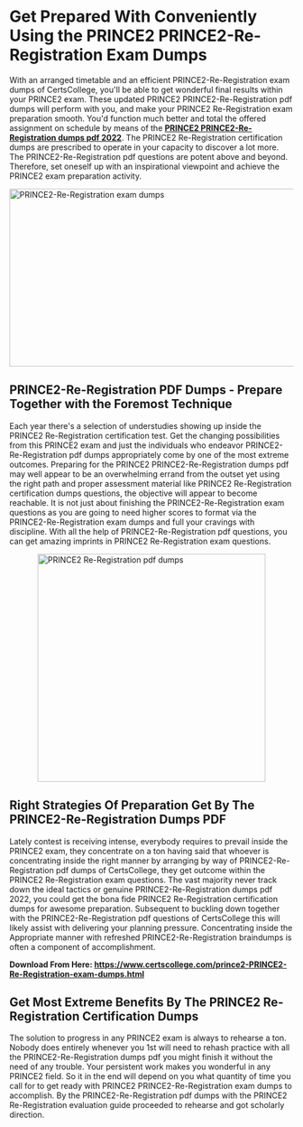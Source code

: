 <h1><strong>Get Prepared With Conveniently Using the PRINCE2 PRINCE2-Re-Registration Exam Dumps&nbsp;</strong></h1>
<p><span style="font-weight: 400;">With an arranged timetable and an efficient  PRINCE2-Re-Registration exam dumps of CertsCollege, you'll be able to get wonderful final results within your PRINCE2 exam. These updated PRINCE2 PRINCE2-Re-Registration pdf dumps will perform with you, and make your PRINCE2 Re-Registration exam preparation smooth. You'd function much better and total the offered assignment on schedule by means of the <strong><a href="https://www.certscollege.com/prince2-PRINCE2-Re-Registration-exam-dumps.html">PRINCE2 PRINCE2-Re-Registration dumps pdf 2022</a></strong>. The PRINCE2 Re-Registration certification dumps are prescribed to operate in your capacity to discover a lot more. The  PRINCE2-Re-Registration pdf questions are potent above and beyond. Therefore, set oneself up with an inspirational viewpoint and achieve the PRINCE2 exam preparation activity.&nbsp;</span></p>
<p><span style="font-weight: 400;"><img style="display: block; margin-left: auto; margin-right: auto;" src="https://i.ibb.co/CPDK3ps/Yellow-and-Blue-Initiative-Blog-Banner.png" alt="PRINCE2-Re-Registration exam dumps" width="559" height="315" /></span></p>
<h2><strong>PRINCE2-Re-Registration PDF Dumps - Prepare Together with the Foremost Technique</strong></h2>
<p><span style="font-weight: 400;">Each year there's a selection of understudies showing up inside the PRINCE2 Re-Registration certification test. Get the changing possibilities from this PRINCE2 exam and just the individuals who endeavor PRINCE2-Re-Registration pdf dumps appropriately come by one of the most extreme outcomes. Preparing for the PRINCE2 PRINCE2-Re-Registration dumps pdf may well appear to be an overwhelming errand from the outset yet using the right path and proper assessment material like PRINCE2 Re-Registration certification dumps questions, the objective will appear to become reachable. It is not just about finishing the PRINCE2-Re-Registration exam questions as you are going to need higher scores to format via the PRINCE2-Re-Registration exam dumps and full your cravings with discipline. With all the help of PRINCE2-Re-Registration pdf questions, you can get amazing imprints in PRINCE2 Re-Registration exam questions.</span></p>
<p><span style="font-weight: 400;"><a href="https://tinyurl.com/4z5mz53v"><img style="display: block; margin-left: auto; margin-right: auto;" src="https://i.ibb.co/9tMrhdY/Teacher-Appreciation-Invitation.png" alt="PRINCE2 Re-Registration pdf dumps " width="404" height="404" /></a></span></p>
<h2><strong>Right Strategies Of Preparation Get By The PRINCE2-Re-Registration Dumps PDF</strong></h2>
<p><span style="font-weight: 400;">Lately contest is receiving intense, everybody requires to prevail inside the PRINCE2 exam, they concentrate on a ton having said that whoever is concentrating inside the right manner by arranging by way of PRINCE2-Re-Registration pdf dumps of CertsCollege, they get outcome within the PRINCE2 Re-Registration exam questions. The vast majority never track down the ideal tactics or genuine PRINCE2-Re-Registration dumps pdf 2022, you could get the bona fide PRINCE2 Re-Registration certification dumps for awesome preparation. Subsequent to buckling down together with the  PRINCE2-Re-Registration pdf questions of CertsCollege this will likely assist with delivering your planning pressure. Concentrating inside the Appropriate manner with refreshed PRINCE2-Re-Registration braindumps is often a component of accomplishment.</span></p>
<p><span style="font-weight: 400;"><strong>Download From Here: <a href="https://www.certscollege.com/prince2-PRINCE2-Re-Registration-exam-dumps.html">https://www.certscollege.com/prince2-PRINCE2-Re-Registration-exam-dumps.html</a></strong></span></p>
<h2><strong>Get Most Extreme Benefits By The PRINCE2 Re-Registration Certification Dumps</strong></h2>
<p><span style="font-weight: 400;">The solution to progress in any PRINCE2 exam is always to rehearse a ton. Nobody does entirely whenever you 1st will need to rehash practice with all the PRINCE2-Re-Registration dumps pdf you might finish it without the need of any trouble. Your persistent work makes you wonderful in any PRINCE2 field. So it in the end will depend on you what quantity of time you call for to get ready with PRINCE2 PRINCE2-Re-Registration exam dumps to accomplish. By the PRINCE2-Re-Registration pdf dumps with the PRINCE2 Re-Registration evaluation guide proceeded to rehearse and got scholarly direction.</span></p>
